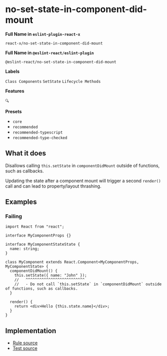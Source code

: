 # no-set-state-in-component-did-mount

**Full Name in `eslint-plugin-react-x`**

```plain copy
react-x/no-set-state-in-component-did-mount
```

**Full Name in `@eslint-react/eslint-plugin`**

```plain copy
@eslint-react/no-set-state-in-component-did-mount
```

**Labels**

`Class Components` `SetState` `Lifecycle Methods`

**Features**

`🔍`

**Presets**

- `core`
- `recommended`
- `recommended-typescript`
- `recommended-type-checked`

## What it does

Disallows calling `this.setState` in `componentDidMount` outside of functions, such as callbacks.

Updating the state after a component mount will trigger a second `render()` call and can lead to property/layout thrashing.

## Examples

### Failing

```tsx
import React from "react";

interface MyComponentProps {}

interface MyComponentStateState {
  name: string;
}

class MyComponent extends React.Component<MyComponentProps, MyComponentState> {
  componentDidMount() {
    this.setState({ name: "John" });
    //   ^^^^^^^^^^^^^^^^^^^^^^^^^^
    //   - Do not call `this.setState` in `componentDidMount` outside of functions, such as callbacks.
  }

  render() {
    return <div>Hello {this.state.name}</div>;
  }
}
```

## Implementation

- [Rule source](https://github.com/rEl1cx/eslint-react/tree/main/packages/plugins/eslint-plugin-react-x/src/rules/no-set-state-in-component-did-mount.ts)
- [Test source](https://github.com/rEl1cx/eslint-react/tree/main/packages/plugins/eslint-plugin-react-x/src/rules/no-set-state-in-component-did-mount.spec.ts)
